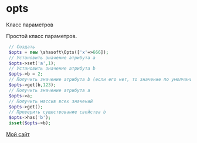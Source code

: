 # opts
Класс параметров

Простой класс параметров.

```php
 // Создать
 $opts = new \shasoft\Opts(['x'=>666]);
 // Установить значение атрибута a
 $opts->set('a',1);
 // Установить значение атрибута b
 $opts->b = 2;
 // Получить значение атрибута b (если его нет, то значение по умолчанию = 123)
 $opts->get(b,123);
 // Получить значение атрибута a
 $opts->a;
 // Получить массив всех значений
 $opts->get();
 // Проверить существование свойства b
 $opts->has('b'); 
 isset($opts->b);
```

[Мой сайт](http://shasoft.com)